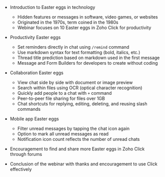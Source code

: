 - Introduction to Easter eggs in technology
  - Hidden features or messages in software, video games, or websites
  - Originated in the 1970s, term coined in the 1980s
  - Webinar focuses on 10 Easter eggs in Zoho Click for productivity

- Productivity Easter eggs
  - Set reminders directly in chat using `/remind` command
  - Use markdown syntax for text formatting (bold, italics, etc.)
  - Thread title prediction based on markdown used in the first message
  - Message and Form Builders for developers to create without coding

- Collaboration Easter eggs
  - View chat side by side with document or image preview
  - Search within files using OCR (optical character recognition)
  - Quickly add people to a chat with `+` command
  - Peer-to-peer file sharing for files over 1GB
  - Chat shortcuts for replying, editing, deleting, and reusing slash commands

- Mobile app Easter eggs
  - Filter unread messages by tapping the chat icon again
  - Option to mark all unread messages as read
  - Notification icon count reflects the number of unread chats

- Encouragement to find and share more Easter eggs in Zoho Click through forums

- Conclusion of the webinar with thanks and encouragement to use Click effectively
